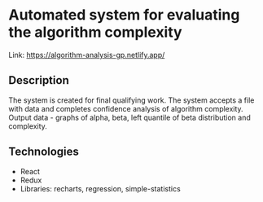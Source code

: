 # Automated system for evaluating the algorithm complexity
Link: https://algorithm-analysis-gp.netlify.app/

## Description
The system is created for final qualifying work. The system accepts a file with data and completes confidence analysis of algorithm complexity. Output data - graphs of alpha, beta, left quantile of beta distribution and complexity. 

## Technologies
* React
* Redux
* Libraries: recharts, regression, simple-statistics
